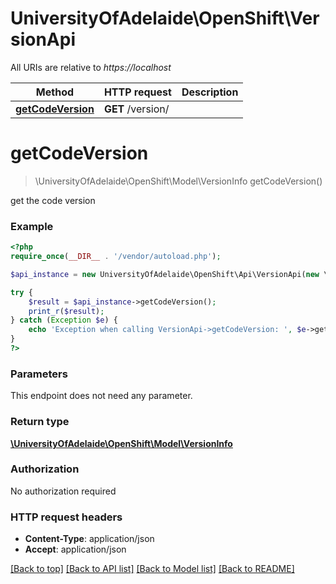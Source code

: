 # UniversityOfAdelaide\OpenShift\VersionApi

All URIs are relative to *https://localhost*

Method | HTTP request | Description
------------- | ------------- | -------------
[**getCodeVersion**](VersionApi.md#getCodeVersion) | **GET** /version/ | 


# **getCodeVersion**
> \UniversityOfAdelaide\OpenShift\Model\VersionInfo getCodeVersion()



get the code version

### Example
```php
<?php
require_once(__DIR__ . '/vendor/autoload.php');

$api_instance = new UniversityOfAdelaide\OpenShift\Api\VersionApi(new \Http\Adapter\Guzzle6\Client());

try {
    $result = $api_instance->getCodeVersion();
    print_r($result);
} catch (Exception $e) {
    echo 'Exception when calling VersionApi->getCodeVersion: ', $e->getMessage(), PHP_EOL;
}
?>
```

### Parameters
This endpoint does not need any parameter.

### Return type

[**\UniversityOfAdelaide\OpenShift\Model\VersionInfo**](../Model/VersionInfo.md)

### Authorization

No authorization required

### HTTP request headers

 - **Content-Type**: application/json
 - **Accept**: application/json

[[Back to top]](#) [[Back to API list]](../../README.md#documentation-for-api-endpoints) [[Back to Model list]](../../README.md#documentation-for-models) [[Back to README]](../../README.md)

